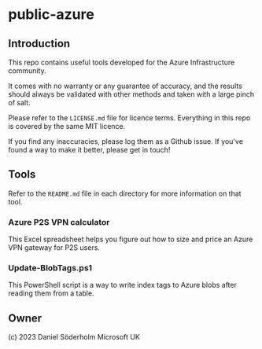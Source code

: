 # public-azure

## Introduction

This repo contains useful tools developed for the Azure Infrastructure community.

It comes with no warranty or any guarantee of accuracy, and the results should always be validated with other methods and taken with a large pinch of salt.

Please refer to the `LICENSE.md` file for licence terms. Everything in this repo is covered by the same MIT licence.

If you find any inaccuracies, please log them as a Github issue. If you've found a way to make it better, please get in touch!

## Tools

Refer to the `README.md` file in each directory for more information on that tool.

### Azure P2S VPN calculator

This Excel spreadsheet helps you figure out how to size and price an Azure VPN gateway for P2S users.

### Update-BlobTags.ps1

This PowerShell script is a way to write index tags to Azure blobs after reading them from a table.

## Owner

(c) 2023
Daniel Söderholm
Microsoft UK

